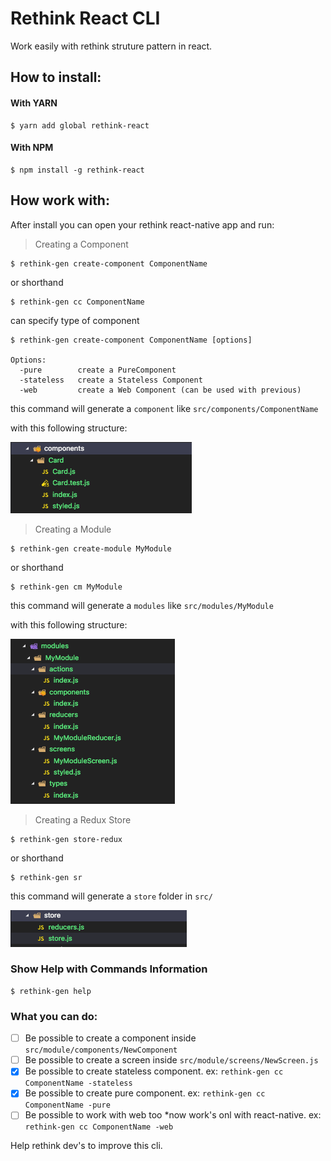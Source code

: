 # Rethink React CLI

Work easily with rethink struture pattern in react.

## How to install:

#### With YARN

```
$ yarn add global rethink-react
```

#### With NPM

```
$ npm install -g rethink-react
```

## How work with:

After install you can open your rethink react-native app and run:

> Creating a Component

```
$ rethink-gen create-component ComponentName
```

or shorthand

```
$ rethink-gen cc ComponentName
```

can specify type of component

```
$ rethink-gen create-component ComponentName [options]

Options:
  -pure        create a PureComponent
  -stateless   create a Stateless Component
  -web         create a Web Component (can be used with previous)
```

this command will generate a `component` like `src/components/ComponentName`

with this following structure:

![Create Component](https://github.com/filiperethink/rethink-react/blob/master/images/ss-create-component.png?raw=true)

> Creating a Module

```
$ rethink-gen create-module MyModule
```

or shorthand

```
$ rethink-gen cm MyModule
```

this command will generate a `modules` like `src/modules/MyModule`

with this following structure:

![Create Module](https://github.com/filiperethink/rethink-react/blob/master/images/ss-create-module.png?raw=true)

> Creating a Redux Store

```
$ rethink-gen store-redux
```

or shorthand

```
$ rethink-gen sr
```

this command will generate a `store` folder in `src/`

![Create Store](https://github.com/filiperethink/rethink-react/blob/master/images/ss-store-redux.png?raw=true)

### Show Help with Commands Information

```
$ rethink-gen help
```

### What you can do:

- [ ] Be possible to create a component inside `src/module/components/NewComponent`
- [ ] Be possible to create a screen inside `src/module/screens/NewScreen.js`
- [x] Be possible to create stateless component. ex: `rethink-gen cc ComponentName -stateless`
- [x] Be possible to create pure component. ex: `rethink-gen cc ComponentName -pure`
- [ ] Be possible to work with web too \*now work's onl with react-native. ex: `rethink-gen cc ComponentName -web`

Help rethink dev's to improve this cli.

